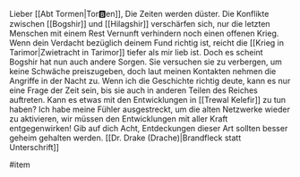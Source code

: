 Lieber [[Abt Tormen|Tor🅱en]], 
Die Zeiten werden düster. Die Konflikte zwischen [[Bogshir]] und [[Hilagshir]] verschärfen sich, nur die letzten Menschen mit einem Rest Vernunft verhindern noch einen offenen Krieg. Wenn dein Verdacht bezüglich deinem Fund richtig ist, reicht die [[Krieg in Tarimor|Zwietracht in Tarimor]] tiefer als mir lieb ist. Doch es scheint Bogshir hat nun auch andere Sorgen. Sie versuchen sie zu verbergen, um keine Schwäche preiszugeben, doch laut meinen Kontakten nehmen die Angriffe in der Nacht zu. Wenn ich die Geschichte richtig deute, kann es nur eine Frage der Zeit sein, bis sie auch in anderen Teilen des Reiches auftreten. Kann es etwas mit den Entwicklungen in [[Trewal Kelefir]] zu tun haben? Ich habe meine Fühler ausgestreckt, um die alten Netzwerke wieder zu aktivieren, wir müssen den Entwicklungen mit aller Kraft entgegenwirken! Gib auf dich Acht, Entdeckungen dieser Art sollten besser geheim gehalten werden.
[[Dr. Drake (Drache)|Brandfleck statt Unterschrift]]

#item 